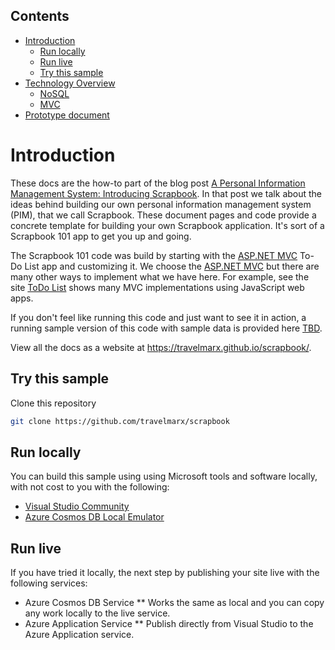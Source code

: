 ## Contents

- [Introduction](#introduction)
  * [Run locally](#run-locally)
  * [Run live](#run-live)
  * [Try this sample](#try-this-sample)
- [Technology Overview](technology-overview)
  * [NoSQL](technology-overview#nosql)
  * [MVC](technology-overview#mvc)
 - [Prototype document](prototype-document)

# Introduction

These docs are the how-to part of the blog post 
[A Personal Information Management System: Introducing Scrapbook][1].
In that post we talk about the ideas behind building our own personal information management system (PIM), that we call Scrapbook. These
document pages and code provide a concrete template for building your own Scrapbook application. It's sort of a Scrapbook 101 app to get
you up and going.

The Scrapbook 101 code was build by starting with the [ASP.NET MVC][6] To-Do List app and customizing it. We choose the [ASP.NET MVC][6] but there are many other ways to implement what we have here. For example, see the site [ToDo List][5] shows many MVC implementations using JavaScript web apps.

If you don't feel like running this code and just want to see it in action, a running sample version of this code with sample data is provided here [TBD][2].

View all the docs as a website at https://travelmarx.github.io/scrapbook/.

## Try this sample

Clone this repository
```bash
git clone https://github.com/travelmarx/scrapbook
```

## Run locally

You can build this sample using using Microsoft tools and software locally, with not cost to you with the following:

* [Visual Studio Community][3]
* [Azure Cosmos DB Local Emulator][4]

## Run live

If you have tried it locally, the next step by publishing your site live with the following services:

* Azure Cosmos DB Service
 ** Works the same as local and you can copy any work locally to the live service.
* Azure Application Service
 ** Publish directly from Visual Studio to the Azure Application service.


[0]: https://travelmarx.github.io/scrapbook/
[1]: http://blog.travelmarx.com/2017/12/a-personal-information-management-system-introducing-scrapbook.html
[2]: http://www.travelmarx.com/
[3]: https://visualstudio.microsoft.com/downloads/
[4]: https://docs.microsoft.com/en-us/azure/cosmos-db/local-emulator
[5]: http://todomvc.com/
[6]: https://www.asp.net/mvc
